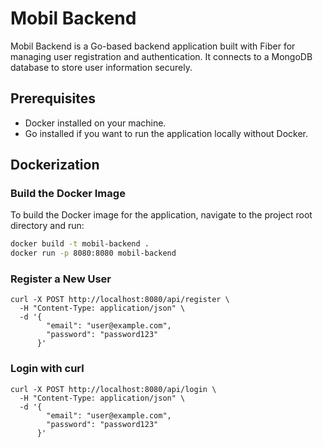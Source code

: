 # Mobil Backend

Mobil Backend is a Go-based backend application built with Fiber for managing user registration and authentication. It connects to a MongoDB database to store user information securely.

## Prerequisites

- Docker installed on your machine.
- Go installed if you want to run the application locally without Docker.

## Dockerization

### Build the Docker Image

To build the Docker image for the application, navigate to the project root directory and run:

```sh
docker build -t mobil-backend .
docker run -p 8080:8080 mobil-backend 
```

### Register a New User

```
curl -X POST http://localhost:8080/api/register \
  -H "Content-Type: application/json" \
  -d '{
        "email": "user@example.com",
        "password": "password123"
      }'
```

### Login with curl
```
curl -X POST http://localhost:8080/api/login \
  -H "Content-Type: application/json" \
  -d '{
        "email": "user@example.com",
        "password": "password123"
      }'
```
